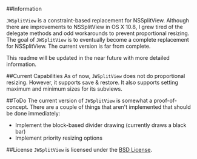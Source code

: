 ##Information

`JWSplitView` is a constraint-based replacement for NSSplitView. Although there are improvements to NSSplitView in OS X 10.8, I grew tired of the delegate methods and odd workarounds to prevent proportional resizing. The goal of `JWSplitView` is to eventually become a complete replacement for NSSplitView. The current version is far from complete.

This readme will be updated in the near future with more detailed information.

##Current Capabilities
As of now, `JWSplitView` does not do proportional resizing. However, it supports save & restore.
It also supports setting maximum and minimum sizes for its subviews.

##ToDo
The current version of `JWSplitView` is somewhat a proof-of-concept. There are a couple of things that aren't implemented that should be done immediately:

- Implement the block-based divider drawing (currently draws a black bar)
- Implement priority resizing options

##License
`JWSplitView` is licensed under the [BSD License](http://www.opensource.org/licenses/bsd-license).
